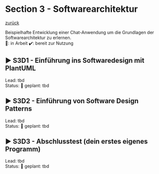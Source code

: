 
# Section 3 - Softwarearchitektur

[zurück](https://github.com/VDI-CodING/codeING-main)

Beispielhafte Entwicklung einer Chat-Anwendung um die Grundlagen der Softwarearchitektur zu erlernen.  
:construction:: in Arbeit :heavy_check_mark:: bereit zur Nutzung


## :arrow_forward: S3D1 - Einführung ins Softwaredesign mit PlantUML
Lead: tbd    
Status: :construction:
geplant: tbd  

## :arrow_forward: S3D2 - Einführung von Software Design Patterns
Lead: tbd   
Status: :construction:
geplant: tbd  

## :arrow_forward: S3D3 - Abschlusstest (dein erstes eigenes Programm)
Lead: tbd   
Status: :construction:
geplant: tbd  




